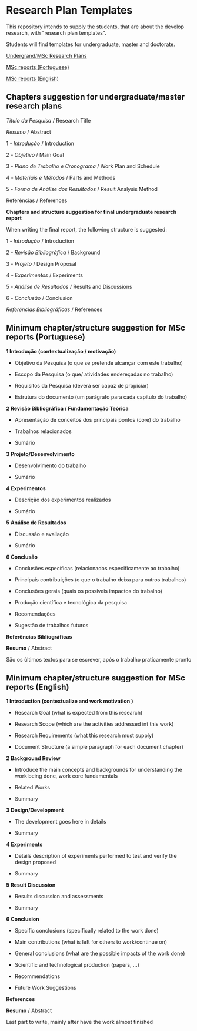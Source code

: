 # Research Plan Templates #

This repository intends to supply the students, that are about the develop research, with "research plan templates".

Students will find templates for undergraduate, master and doctorate.

[Undergrand/MSc Research Plans](https://github.com/dloubach/research-plan-templates#chapters-suggestion-for-undergraduate-research-plans)

[MSc reports (Portuguese)](https://github.com/dloubach/research-plan-templates#minimum-chapterstructure-suggestion-for-msc-reports-portuguese)

[MSc reports (English)](https://github.com/dloubach/research-plan-templates#minimum-chapterstructure-suggestion-for-msc-reports-english)



## Chapters suggestion for undergraduate/master research plans ##

*Título da Pesquisa* / Research Title

*Resumo* / Abstract

1 - *Introdução* / Introduction

2 - *Objetivo* / Main Goal

3 - *Plano de Trabalho e Cronograma* / Work Plan and Schedule

4 - *Materiais e Métodos* / Parts and Methods

5 - *Forma de Análise dos Resultados* / Result Analysis Method

Referências / References

**Chapters and structure suggestion for final undergraduate research report**

When writing the final report, the following structure is suggested:

1 - *Introdução* / Introduction

2 - *Revisão Bibliográfica* / Background

3 - *Projeto* / Design Proposal

4 - *Experimentos* / Experiments

5 - *Análise de Resultados* / Results and Discussions

6 - *Conclusão* / Conclusion

*Referências Bibliográficas* / References



## Minimum chapter/structure suggestion for MSc reports (Portuguese) ##

**1 Introdução (contextualização / motivação)**

* Objetivo da Pesquisa (o que se pretende alcançar com este trabalho)

* Escopo da Pesquisa (o que/ atividades endereçadas no trabalho)

* Requisitos da Pesquisa (deverá ser capaz de propiciar)

* Estrutura do documento (um parágrafo para cada capítulo do trabalho)


**2 Revisão Bibliográfica / Fundamentação Teórica**

* Apresentação de conceitos dos principais pontos (core) do trabalho

* Trabalhos relacionados

* Sumário


**3 Projeto/Desenvolvimento**

* Desenvolvimento do trabalho

* Sumário


**4 Experimentos**

* Descrição dos experimentos realizados

* Sumário


**5 Análise de Resultados**

* Discussão e avaliação

* Sumário


**6 Conclusão**

* Conclusões específicas (relacionados especificamente ao trabalho)

* Principais contribuições (o que o trabalho deixa para outros trabalhos)

* Conclusões gerais (quais os possíveis impactos do trabalho)

* Produção científica e tecnológica da pesquisa

* Recomendações

* Sugestão de trabalhos futuros


**Referências Bibliográficas**


**Resumo** / Abstract 

São os últimos textos para se escrever, após o trabalho praticamente pronto



## Minimum chapter/structure suggestion for MSc reports (English) ##

**1 Introduction (contextualize and work motivation )**

* Research Goal (what is expected from this research)

* Research Scope (which are the activities addressed int this work)

* Research Requirements (what this research must supply)

* Document Structure (a simple paragraph for each document chapter)


**2 Background Review**

* Introduce the main concepts and backgrounds for understanding the work being done, work core fundamentals

* Related Works

* Summary


**3 Design/Development**

* The development goes here in details

* Summary


**4 Experiments**

* Details description of experiments performed to test and verify the design proposed

* Summary


**5 Result Discussion**

* Results discussion and assessments 

* Summary


**6 Conclusion**

* Specific conclusions (specifically related to the work done)

* Main contributions (what is left for others to work/continue on)

* General conclusions (what are the possible impacts of the work done)

* Scientific and technological production (papers, ...)

* Recommendations

* Future Work Suggestions


**References**


**Resumo** / Abstract 

Last part to write, mainly after have the work almost finished
